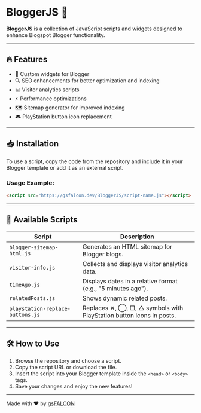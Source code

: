 # BloggerJS 🚀

**BloggerJS** is a collection of JavaScript scripts and widgets designed to enhance Blogspot Blogger functionality.

---

## 🔥 Features

- 📌 Custom widgets for Blogger  
- 🔍 SEO enhancements for better optimization and indexing  
- 📊 Visitor analytics scripts  
- ⚡ Performance optimizations  
- 🗺️ Sitemap generator for improved indexing  
- 🎮 PlayStation button icon replacement

---

## 📥 Installation

To use a script, copy the code from the repository and include it in your Blogger template or add it as an external script.

### Usage Example:

```html
<script src="https://gsfalcon.dev/BloggerJS/script-name.js"></script>
```

---

## 📜 Available Scripts

| Script                              | Description                                                              |
|-------------------------------------|--------------------------------------------------------------------------|
| `blogger-sitemap-html.js`          | Generates an HTML sitemap for Blogger blogs.                            |
| `visitor-info.js`                  | Collects and displays visitor analytics data.                           |
| `timeAgo.js`                       | Displays dates in a relative format (e.g., "5 minutes ago").            |
| `relatedPosts.js`                  | Shows dynamic related posts.                                            |
| `playstation-replace-buttons.js`  | Replaces ✕, ◯, □, △ symbols with PlayStation button icons in posts.     |

---

## 🛠️ How to Use

1. Browse the repository and choose a script.  
2. Copy the script URL or download the file.  
3. Insert the script into your Blogger template inside the `<head>` or `<body>` tags.  
4. Save your changes and enjoy the new features!

---

Made with ❤️ by [gsFALCON](https://gsfalcon.dev)
